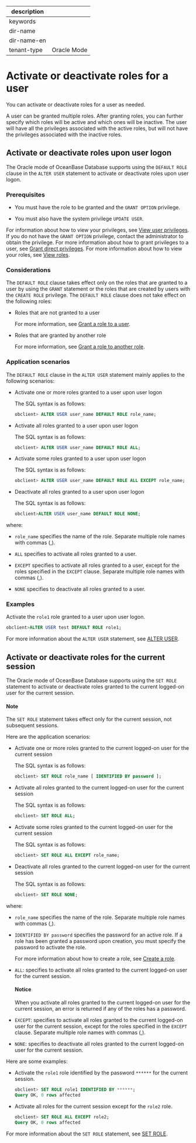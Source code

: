 | description ||
|---|---|
| keywords ||
| dir-name ||
| dir-name-en ||
| tenant-type | Oracle Mode |

# Activate or deactivate roles for a user

You can activate or deactivate roles for a user as needed.

A user can be granted multiple roles. After granting roles, you can further specify which roles will be active and which ones will be inactive. The user will have all the privileges associated with the active roles, but will not have the privileges associated with the inactive roles.

## Activate or deactivate roles upon user logon

The Oracle mode of OceanBase Database supports using the `DEFAULT ROLE` clause in the `ALTER USER` statement to activate or deactivate roles upon user logon.

### Prerequisites

* You must have the role to be granted and the `GRANT OPTION` privilege.

* You must also have the system privilege `UPDATE USER`.

For information about how to view your privileges, see [View user privileges](../600.view-user-permissions-of-oracle-mode.md). If you do not have the `GRANT OPTION` privilege, contact the administrator to obtain the privilege. For more information about how to grant privileges to a user, see [Grant direct privileges](../200.authority-of-oracle-mode.md). For more information about how to view your roles, see [View roles](../400.manage-roles-of-oracle-mode/600.view-roles-of-oracle-mode.md).

### Considerations

The `DEFAULT ROLE` clause takes effect only on the roles that are granted to a user by using the `GRANT` statement or the roles that are created by users with the `CREATE ROLE` privilege. The `DEFAULT ROLE` clause does not take effect on the following roles:

* Roles that are not granted to a user

   For more information, see [Grant a role to a user](../400.manage-roles-of-oracle-mode/400.grant-a-role-to-a-user-of-oracle-mode.md).

* Roles that are granted by another role

   For more information, see [Grant a role to another role](../400.manage-roles-of-oracle-mode/300.grant-a-role-to-a-role-of-oracle-mode.md).

### Application scenarios

The `DEFAULT ROLE` clause in the `ALTER USER` statement mainly applies to the following scenarios:

* Activate one or more roles granted to a user upon user logon

   The SQL syntax is as follows:

   ```sql
   obclient> ALTER USER user_name DEFAULT ROLE role_name;
   ```

* Activate all roles granted to a user upon user logon

   The SQL syntax is as follows:

   ```sql
   obclient> ALTER USER user_name DEFAULT ROLE ALL;
   ```

* Activate some roles granted to a user upon user logon

   The SQL syntax is as follows:

   ```sql
   obclient> ALTER USER user_name DEFAULT ROLE ALL EXCEPT role_name;
   ```

* Deactivate all roles granted to a user upon user logon

   The SQL syntax is as follows:

   ```sql
   obclient>ALTER USER user_name DEFAULT ROLE NONE;
   ```

where:

* `role_name` specifies the name of the role. Separate multiple role names with commas (,).

* `ALL` specifies to activate all roles granted to a user.

* `EXCEPT` specifies to activate all roles granted to a user, except for the roles specified in the `EXCEPT` clause. Separate multiple role names with commas (,).

* `NONE` specifies to deactivate all roles granted to a user.

### Examples

Activate the `role1` role granted to a user upon user logon.

```sql
obclient>ALTER USER test DEFAULT ROLE role1;
```

For more information about the `ALTER USER` statement, see [ALTER USER](../../../../../../700.reference/500.sql-reference/100.sql-syntax/300.common-tenant-of-oracle-mode/900.sql-statement-of-oracle-mode/100.ddl-of-oracle-mode/1200.alter-user-of-oracle-mode.md).

## Activate or deactivate roles for the current session

The Oracle mode of OceanBase Database supports using the `SET ROLE` statement to activate or deactivate roles granted to the current logged-on user for the current session.

  <main id="notice" type='explain'>
    <h4>Note</h4>
    <p>The <code>SET ROLE</code> statement takes effect only for the current session, not subsequent sessions. </p>
  </main>

Here are the application scenarios:

* Activate one or more roles granted to the current logged-on user for the current session

   The SQL syntax is as follows:

   ```sql
   obclient> SET ROLE role_name [ IDENTIFIED BY password ];
   ```

* Activate all roles granted to the current logged-on user for the current session

   The SQL syntax is as follows:

   ```sql
   obclient> SET ROLE ALL;
   ```

* Activate some roles granted to the current logged-on user for the current session

   The SQL syntax is as follows:

   ```sql
   obclient> SET ROLE ALL EXCEPT role_name;
   ```

* Deactivate all roles granted to the current logged-on user for the current session

   The SQL syntax is as follows:

   ```sql
   obclient> SET ROLE NONE;
   ```

where:

* `role_name` specifies the name of the role. Separate multiple role names with commas (,).

* `IDENTIFIED BY password` specifies the password for an active role. If a role has been granted a password upon creation, you must specify the password to activate the role.

   For more information about how to create a role, see [Create a role](../400.manage-roles-of-oracle-mode/200.create-a-role-for-oracle-tenant-of-oracle-mode.md).

* `ALL`: specifies to activate all roles granted to the current logged-on user for the current session.

  <main id="notice" type='notice'>
    <h4>Notice</h4>
    <p>When you activate all roles granted to the current logged-on user for the current session, an error is returned if any of the roles has a password. </p>
  </main>

* `EXCEPT`: specifies to activate all roles granted to the current logged-on user for the current session, except for the roles specified in the `EXCEPT` clause. Separate multiple role names with commas (,).

* `NONE`: specifies to deactivate all roles granted to the current logged-on user for the current session.

Here are some examples:

* Activate the `role1` role identified by the password `******` for the current session.

   ```sql
   obclient> SET ROLE role1 IDENTIFIED BY ******;
   Query OK, 0 rows affected
   ```

* Activate all roles for the current session except for the `role2` role.

   ```sql
   obclient> SET ROLE ALL EXCEPT role2;
   Query OK, 0 rows affected
   ```

For more information about the `SET ROLE` statement, see [SET ROLE](../../../../../../700.reference/500.sql-reference/100.sql-syntax/300.common-tenant-of-oracle-mode/900.sql-statement-of-oracle-mode/300.dcl-of-oracle-mode/3400.set-role-of-oracle-mode.md).